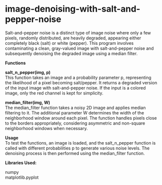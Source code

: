 # image-denoising-with-salt-and-pepper-noise

Salt-and-pepper noise is a distinct type of image noise where only a few pixels, randomly distributed, are heavily degraded, appearing either completely black (salt) or white (pepper). This program involves contaminating a clean, gray-valued image with salt-and-pepper noise and subsequently denoising the degraded image using a median filter.

**Functions** <br />

**salt_n_pepper(img, p)** <br />
This function takes an image and a probability parameter p, representing the likelihood of a pixel becoming salt/pepper. It returns a degraded version of the input image with salt-and-pepper noise. If the input is a colored image, only the red channel is kept for simplicity.

**median_filter(img, W)** <br />
The median_filter function takes a noisy 2D image and applies median filtering to it. The additional parameter W determines the width of the neighborhood window around each pixel. The function handles pixels close to the borders appropriately, considering asymmetric and non-square neighborhood windows when necessary.

**Usage** <br />
To test the functions, an image is loaded, and the salt_n_pepper function is called with different probabilities p to generate various noise levels. The denoising process is then performed using the median_filter function.

**Libraries Used:** <br />

numpy <br />
matplotlib.pyplot
